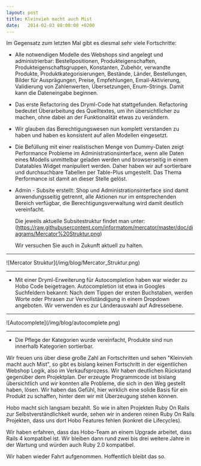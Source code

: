 ```yaml
---
layout: post
title: Kleinvieh macht auch Mist
date:   2014-02-03 08:00:00 +0200
---
```


Im Gegensatz zum letzten Mal gibt es diesmal sehr viele
Fortschritte:

-   Alle notwendigen Modelle des Webshops sind angelegt und
    administrierbar: Bestellpositionen, Produkteigenschaften,
    Produkteigenschaftsgruppen, Konstanten, Zubehör, verwandte Produkte,
    Produktkategorisierungen, Bestände, Länder, Bestellungen, Bilder für
    Ausprägungen, Preise, Empfehlungen, Email-Aktivierung, Validierung
    von Zahlenwerten, Übersetzungen, Enum-Strings. Damit kann die
    Dateneingabe beginnen.
-   Das erste Refactoring des Dryml-Code hat stattgefunden. Refactoring
    bedeutet Überarbeitung des Quelltextes, um ihn übersichtlicher zu
    machen, ohne dabei an der Funktionalität etwas zu verändern.
-   Wir glauben das Berechtigungswesen nun komplett verstanden zu haben
    und haben es konsistent auf allen Modellen eingesetzt.
-   Die Befüllung mit einer realistischen Menge von Dummy-Daten zeigt
    Performance Probleme im Administrationsinterface, wenn alle Daten
    eines Modells unmittelbar geladen werden und browserseitig in einem
    Datatables Widget manipuliert werden. Daher haben wir auf
    sortierbare und durchsuchbare Tabellen per Table-Plus umgestellt.
    Das Thema Performance ist damit an dieser Stelle gelöst.
-   Admin - Subsite erstellt: Shop und Administrationsinterface sind
    damit anwendungsseitig getrennt, alle Aktionen nur im entsprechenden
    Bereich verfügbar, die Berechtigungsverwaltung wird damit deutlich
    vereinfacht.

    Die jeweils aktuelle Subsitestruktur findet man unter:
    (https://raw.githubusercontent.com/informatom/mercator/master/doc/diagrams/Mercator%20Struktur.png)

    Wir versuchen Sie auch in Zukunft aktuell zu halten.

<hr/>
![Mercator Struktur](/img/blog/Mercator_Struktur.png)
<hr/>

-   Mit einer Dryml-Erweiterung für Autocompletion haben war wieder zu
    Hobo Code beigetragen. Autocompletion ist etwa in Googles
    Suchfeldern bekannt: Nach dem Tippen der ersten Buchstaben, werden
    Worte oder Phrasen zur Vervollständigung in einem
    Dropdown angeboten. Wir verwenden es zur Länderauswahl
    auf Adressebene.

<hr/>
![Autocomplete](/img/blog/autocomplete.png)
<hr/>

-   Die Pflege der Kategorien wurde vereinfacht, Produkte sind nun
    innerhalb Kategorien sortierbar.

Wir freuen uns über diese große Zahl an Fortschritten und sehen
"Kleinvieh macht auch Mist", so gibt es bislang keinen Fortschritt
in der eigentlichen Webshop Logik, also im Verkaufsprozess. Wir haben
deutlichen Rückstand gegenüber dem Projektplan. Der erzeugte
Programmcode ist bislang übersichtlich und wir konnten alle Probleme, die
sich in den Weg gestellt haben, lösen. Wir haben das Gefühl, hier
wirklich eine solide Basis für ein Produkt zu schaffen, hinter dem wir
mit Überzeugung stehen können.

Hobo macht sich langsam bezahlt. So wie in alten Projekten Ruby On Rails
zur Selbstverständlichkeit wurde, sehen wir in anderen reinen Ruby On
Rails Projekten, dass uns dort Hobo Features fehlen (konkret die
Lifecycles).

Wir haben erfahren, dass das Hobo-Team an einem Upgrade arbeitet, dass
Rails 4 kompatibel ist. Wir bleiben dann rund zwei bis drei weitere
Jahre in der Wartung und würden auch Ruby 2.0 kompatibel.

Wir haben wieder Fahrt aufgenommen. Hoffentlich bleibt das so.